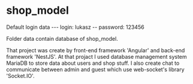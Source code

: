 # shop_model

Default login data --- login: lukasz -- password: 123456

Folder data contain database of shop_model.

That project was create by front-end framework 'Angular' and back-end framework 'NestJS'.
At that projact I used database management system MariaDB to store data about users and shop stuff.
I also create chat to communicate between admin and guest which use web-socket's library 'Socket.IO'.
